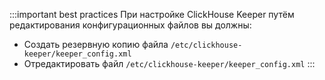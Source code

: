 :::important best practices
При настройке ClickHouse Keeper путём редактирования конфигурационных файлов вы должны:
- Создать резервную копию файла `/etc/clickhouse-keeper/keeper_config.xml` 
- Отредактировать файл `/etc/clickhouse-keeper/keeper_config.xml`
:::
